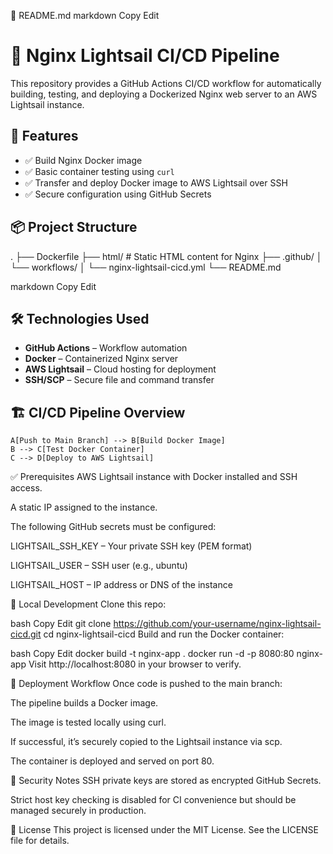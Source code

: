 📄 README.md
markdown
Copy
Edit
# 🚀 Nginx Lightsail CI/CD Pipeline

This repository provides a GitHub Actions CI/CD workflow for automatically building, testing, and deploying a Dockerized Nginx web server to an AWS Lightsail instance.

## 🧩 Features

- ✅ Build Nginx Docker image
- ✅ Basic container testing using `curl`
- ✅ Transfer and deploy Docker image to AWS Lightsail over SSH
- ✅ Secure configuration using GitHub Secrets

## 📦 Project Structure

.
├── Dockerfile
├── html/ # Static HTML content for Nginx
├── .github/
│ └── workflows/
│ └── nginx-lightsail-cicd.yml
└── README.md

markdown
Copy
Edit

## 🛠️ Technologies Used

- **GitHub Actions** – Workflow automation
- **Docker** – Containerized Nginx server
- **AWS Lightsail** – Cloud hosting for deployment
- **SSH/SCP** – Secure file and command transfer

## 🏗️ CI/CD Pipeline Overview

    A[Push to Main Branch] --> B[Build Docker Image]
    B --> C[Test Docker Container]
    C --> D[Deploy to AWS Lightsail]
✅ Prerequisites
AWS Lightsail instance with Docker installed and SSH access.

A static IP assigned to the instance.

The following GitHub secrets must be configured:

LIGHTSAIL_SSH_KEY – Your private SSH key (PEM format)

LIGHTSAIL_USER – SSH user (e.g., ubuntu)

LIGHTSAIL_HOST – IP address or DNS of the instance

🧪 Local Development
Clone this repo:

bash
Copy
Edit
git clone https://github.com/your-username/nginx-lightsail-cicd.git
cd nginx-lightsail-cicd
Build and run the Docker container:

bash
Copy
Edit
docker build -t nginx-app .
docker run -d -p 8080:80 nginx-app
Visit http://localhost:8080 in your browser to verify.

🚀 Deployment Workflow
Once code is pushed to the main branch:

The pipeline builds a Docker image.

The image is tested locally using curl.

If successful, it’s securely copied to the Lightsail instance via scp.

The container is deployed and served on port 80.

🔐 Security Notes
SSH private keys are stored as encrypted GitHub Secrets.

Strict host key checking is disabled for CI convenience but should be managed securely in production.

📜 License
This project is licensed under the MIT License. See the LICENSE file for details.
